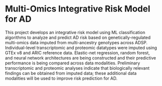 # Multi-Omics Integrative Risk Model for AD
This project develops an integrative risk model using ML classification algorithms to analyze and predict AD risk based on genetically-regulated multi-omics data imputed from multi-ancestry genotypes across ADSP. Individual-level transcriptomic and proteomic datatypes were imputed using GTEx v8 and ARIC reference data. Elastic-net regression, random forest, and neural network architectures are being constructed and their predictive performance is being compared across data modalities. Preliminary transcriptomic and proteomic analyses indicate that biologically relevant findings can be obtained from imputed data; these additional data modalities will be used to improve risk prediction for AD.
